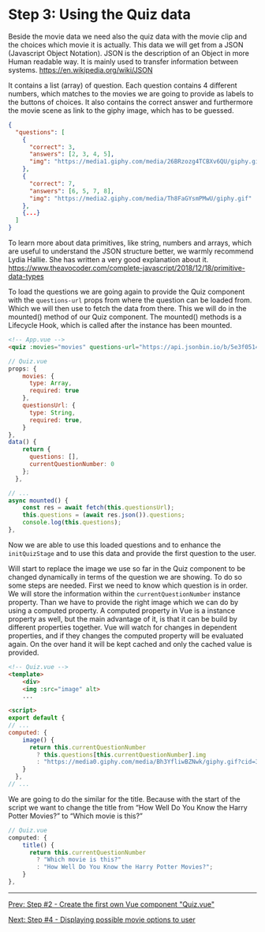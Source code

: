 # Step 3: Using the Quiz data

Beside the movie data we need also the quiz data with the movie clip and the choices which movie it is actually.
This data we will get from a JSON (Javascript Object Notation). JSON is the description of an Object in more Human readable way. It is mainly used to transfer information between systems.
https://en.wikipedia.org/wiki/JSON

It contains a list (array) of question. Each question contains 4 different numbers, which matches to the movies we are going to provide as labels to the buttons of choices. It also contains the correct answer and furthermore the movie scene as link to the giphy image, which has to be guessed.


```json
{
  "questions": [
    {
      "correct": 3,
      "answers": [2, 3, 4, 5],
      "img": "https://media1.giphy.com/media/26BRzozg4TCBXv6QU/giphy.gif"
    },
    {
      "correct": 7,
      "answers": [6, 5, 7, 8],
      "img": "https://media2.giphy.com/media/Th8FaGYsmPMwU/giphy.gif"
    },
    {...}
  ]
}
```

To learn more about data primitives, like string, numbers and arrays, which are useful to understand the JSON structure better, we warmly recommend Lydia Hallie. She has written a very good explanation about it. https://www.theavocoder.com/complete-javascript/2018/12/18/primitive-data-types

To load the questions we are going again to provide the Quiz component with the `questions-url` props from where the question can be loaded from. Which we will then use to fetch the data from there. This we will do in the mounted() method  of our Quiz component. The mounted() methods is a Lifecycle Hook, which is called after the instance has been mounted.


```html
<!-- App.vue -->
<quiz :movies="movies" questions-url="https://api.jsonbin.io/b/5e3f0514f47af813bad11ac5"/>
```

```javascript
// Quiz.vue
props: {
    movies: {
      type: Array,
      required: true
    },
    questionsUrl: {
      type: String,
      required: true,
    }
},
data() {
    return {
      questions: [],
      currentQuestionNumber: 0
    };
  },

// ...
async mounted() {
    const res = await fetch(this.questionsUrl);
    this.questions = (await res.json()).questions;
    console.log(this.questions);
},
```

Now we are able to use this loaded questions and to enhance the `initQuizStage` and to use this data and provide the first question to the user.

Will start to replace the image we use so far in the Quiz component to be changed dynamically in terms of the question we are showing.
To do so some steps are needed. First we need to know which question is in order. We will store the information within the `currentQuestionNumber` instance property. Than we have to provide the right image which we can do by using a computed property. A computed property in Vue is a instance property as well, but the main advantage of it, is that it can be build by different properties together. Vue will watch for changes in dependent properties, and if they changes the computed property will be evaluated again. On the over hand it will be kept cached and only the cached value is provided.

```html
<!-- Quiz.vue -->
<template>
    <div>
    <img :src="image" alt>
    ...

<script>
export default {
// ...
computed: {
    image() {
      return this.currentQuestionNumber
        ? this.questions[this.currentQuestionNumber].img
        : "https://media0.giphy.com/media/Bh3YfliwBZNwk/giphy.gif?cid=3640f6095c852266776c6f746fb2fc67";
    }
  },
// ...
```

We are going to do the similar for the title. Because with the start of the script we want to change the title from “How Well Do You Know the Harry Potter Movies?” to “Which movie is this?”

```javascript
// Quiz.vue
computed: {
    title() {
      return this.currentQuestionNumber
        ? "Which movie is this?"
        : "How Well Do You Know the Harry Potter Movies?";
    }
},
```

---

[Prev: Step #2 - Create the first own Vue component "Quiz.vue"](step2.md)

[Next: Step #4 - Displaying possible movie options to user](step4.md)
